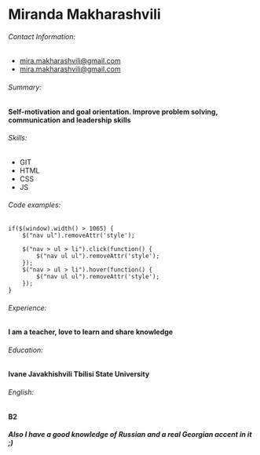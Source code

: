 # Miranda Makharashvili

###### _Contact Information:_

* mira.makharashvili@gmail.com
* mira.makharashvili@gmail.com

###### _Summary:_

#### Self-motivation and goal orientation. Improve problem solving, communication and leadership skills

###### _Skills:_

* GIT
* HTML
* CSS
* JS


###### _Code examples:_

``` 
if($(window).width() > 1065) {
	$("nav ul").removeAttr('style');

	$("nav > ul > li").click(function() {
		$("nav ul ul").removeAttr('style');
	});
	$("nav > ul > li").hover(function() {
		$("nav ul ul").removeAttr('style');
	});
}
``` 


###### _Experience:_

#### I am a teacher, love to learn and share knowledge


###### _Education:_

#### Ivane Javakhishvili Tbilisi State University 


###### _English:_

#### B2
####  _Also I have a good knowledge of Russian and a real Georgian accent in it ;)_



